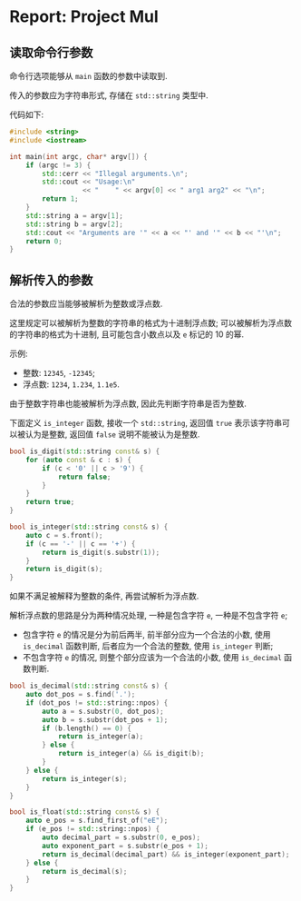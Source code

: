 # Report: Project Mul

## 读取命令行参数

命令行选项能够从 `main` 函数的参数中读取到. 

传入的参数应为字符串形式, 存储在 `std::string` 类型中.

代码如下:

```cpp
#include <string>
#include <iostream>

int main(int argc, char* argv[]) {
    if (argc != 3) {
        std::cerr << "Illegal arguments.\n";
        std::cout << "Usage:\n"
                  << "    " << argv[0] << " arg1 arg2" << "\n";
        return 1;
    }
    std::string a = argv[1];
    std::string b = argv[2];
    std::cout << "Arguments are '" << a << "' and '" << b << "'\n";
    return 0;
}
```

## 解析传入的参数

合法的参数应当能够被解析为整数或浮点数.

这里规定可以被解析为整数的字符串的格式为十进制浮点数; 可以被解析为浮点数的字符串的格式为十进制, 且可能包含小数点以及 `e` 标记的 10 的幂.

示例:

- 整数: `12345`, `-12345`;
- 浮点数: `1234`, `1.234`, `1.1e5`.

由于整数字符串也能被解析为浮点数, 因此先判断字符串是否为整数.

下面定义 `is_integer` 函数, 接收一个 `std::string`,
返回值 `true` 表示该字符串可以被认为是整数,
返回值 `false` 说明不能被认为是整数.

```cpp
bool is_digit(std::string const& s) {
    for (auto const & c : s) {
        if (c < '0' || c > '9') {
            return false;
        }
    }
    return true;
}

bool is_integer(std::string const& s) {
    auto c = s.front();
    if (c == '-' || c == '+') {
        return is_digit(s.substr(1));
    }
    return is_digit(s);
}
```

如果不满足被解释为整数的条件, 再尝试解析为浮点数.

解析浮点数的思路是分为两种情况处理, 一种是包含字符 `e`, 一种是不包含字符 `e`;

- 包含字符 `e` 的情况是分为前后两半, 前半部分应为一个合法的小数, 使用 `is_decimal` 函数判断, 后者应为一个合法的整数, 使用 `is_integer` 判断;
- 不包含字符 `e` 的情况, 则整个部分应该为一个合法的小数, 使用 `is_decimal` 函数判断.

```cpp
bool is_decimal(std::string const& s) {
    auto dot_pos = s.find('.');
    if (dot_pos != std::string::npos) {
        auto a = s.substr(0, dot_pos);
        auto b = s.substr(dot_pos + 1);
        if (b.length() == 0) {
            return is_integer(a);
        } else {
            return is_integer(a) && is_digit(b);
        }
    } else {
        return is_integer(s);
    }
}

bool is_float(std::string const& s) {
    auto e_pos = s.find_first_of("eE");
    if (e_pos != std::string::npos) {
        auto decimal_part = s.substr(0, e_pos);
        auto exponent_part = s.substr(e_pos + 1);
        return is_decimal(decimal_part) && is_integer(exponent_part);
    } else {
        return is_decimal(s);
    }
}
```
